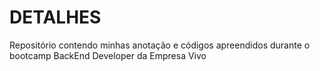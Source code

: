 # DETALHES
Repositório contendo minhas anotação e códigos apreendidos durante o bootcamp BackEnd Developer da Empresa Vivo
